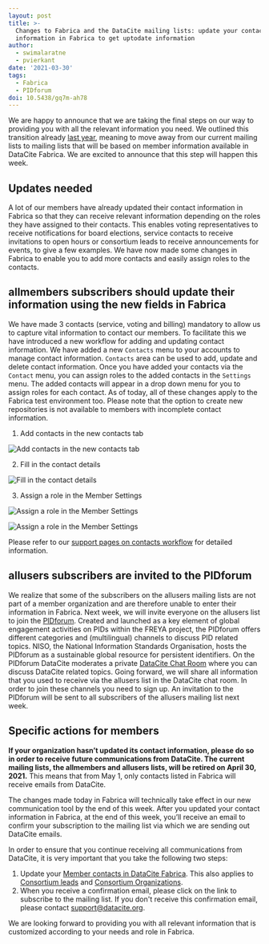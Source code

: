 ```yaml
---
layout: post
title: >-
  Changes to Fabrica and the DataCite mailing lists: update your contact
  information in Fabrica to get uptodate information
author:
  - swimalaratne
  - pvierkant
date: '2021-03-30'
tags:
  - Fabrica
  - PIDforum
doi: 10.5438/gq7m-ah78
---
```

We are happy to announce that we are taking the final steps on our way to providing you with all the relevant information you need. We outlined this transition already [last year](https://doi.org/10.5438/yx6w-7595), meaning to move away from our current mailing lists to mailing lists that will be based on member information available in DataCite Fabrica. We are excited to announce that this step will happen this week.

## Updates needed

A lot of our members have already updated their contact information in Fabrica so that they can receive relevant information depending on the roles they have assigned to their contacts. This enables voting representatives to receive notifications for board elections, service contacts to receive invitations to open hours or consortium leads to receive announcements for events, to give a few examples. We have now made some changes in Fabrica to enable you to add more contacts and easily assign roles to the contacts.

## allmembers subscribers should update their information using the new fields in Fabrica

We have made 3 contacts (service, voting and billing) mandatory to allow us to capture vital information to contact our members. To facilitate this we have introduced a new workflow for adding and updating contact information. We have added a new `Contacts` menu to your accounts to manage contact information. `Contacts` area can be used to add, update and delete contact information. Once you have added your contacts via the `Contact` menu, you can assign roles to the added contacts in the `Settings` menu. The added contacts will appear in a drop down menu for you to assign roles for each contact. As of today, all of these changes apply to the Fabrica test environment too. Please note that the option to create new repositories is not available to members with incomplete contact information.

1. Add contacts in the new contacts tab

![Add contacts in the new contacts tab](/images/uploads/bildschirmfoto-2021-03-30-um-15.29.20.png)

2. Fill in the contact details

![Fill in the contact details](/images/uploads/bildschirmfoto-2021-03-30-um-15.32.23.png)

3. Assign a role in the Member Settings

![Assign a role in the Member Settings](/images/uploads/bildschirmfoto-2021-03-30-um-15.36.20.png)

![Assign a role in the Member Settings](/images/uploads/bildschirmfoto-2021-03-30-um-15.37.44.png)



Please refer to our [support pages on contacts workflow](https://support.datacite.org/docs/account-contacts) for detailed information.

## allusers subscribers are invited to the PIDforum

We realize that some of the subscribers on the allusers mailing lists are not part of a member organization and are therefore unable to enter their information in Fabrica. Next week, we will invite everyone on the allusers list to join the [PIDforum](https://www.pidforum.org). Created and launched as a key element of global engagement activities on PIDs within the FREYA project, the PIDforum offers different categories and (multilingual) channels to discuss PID related topics. NISO, the National Information Standards Organisation, hosts the PIDforum as a sustainable global resource for persistent identifiers. On the PIDforum DataCite moderates a private [DataCite Chat Room](https://www.pidforum.org/c/datacite-chat-room/13) where you can discuss DataCite related topics. Going forward, we will share all information that you used to receive via the allusers list in the DataCite chat room. In order to join these channels you need to sign up. An invitation to the PIDforum will be sent to all subscribers of the allusers mailing list next week. 

## Specific actions for members

**If your organization hasn’t updated its contact information, please do so in order to receive future communications from DataCite. The current mailing lists, the allmembers and allusers lists, will be retired on April 30, 2021.** This means that from May 1, only contacts listed in Fabrica will receive emails from DataCite.

The changes made today in Fabrica will technically take effect in our new communication tool by the end of this week. After you updated your contact information in Fabrica, at the end of this week, you’ll receive an email to confirm your subscription to the mailing list via which we are sending out DataCite emails. 

In order to ensure that you continue receiving all communications from DataCite, it is very important that you take the following two steps:

1. Update your [Member contacts in DataCite Fabrica](https://support.datacite.org/docs/add-contacts). This also applies to [Consortium leads](https://support.datacite.org/docs/add-contacts-in-fabrica-consortia) and [Consortium Organizations](https://support.datacite.org/docs/add-contacts-in-fabrica-consortium-organizations). 
2. When you receive a confirmation email, please click on the link to subscribe to the mailing list. If you don't receive this confirmation email, please contact support@datacite.org.

We are looking forward to providing you with all relevant information that is customized according to your needs and role in Fabrica.
